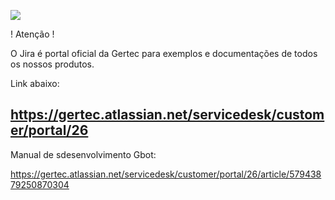 [![](https://pbs.twimg.com/media/EKzBdw7WwAQrq8J.png)](https://www.gertec.com.br/)


 ! Atenção !

 O Jira é portal oficial da Gertec para exemplos e documentações de todos os nossos produtos. 
 
 Link abaixo:
 
 https://gertec.atlassian.net/servicedesk/customer/portal/26
 ----------------------------------------------------------------------

Manual de sdesenvolvimento Gbot:

https://gertec.atlassian.net/servicedesk/customer/portal/26/article/57943879250870304
